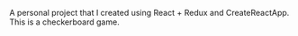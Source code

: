 A personal project that I created using React + Redux and CreateReactApp.
This is a checkerboard game.